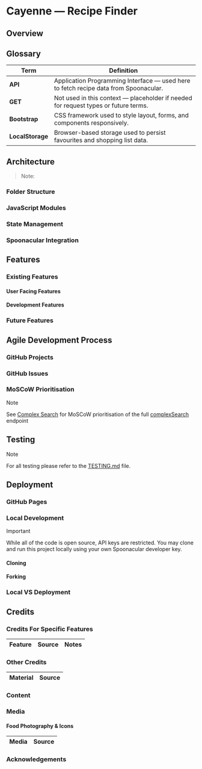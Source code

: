 # Cayenne — Recipe Finder

## Overview

## Glossary

| Term        | Definition |
|-------------|------------|
| **API**     | Application Programming Interface — used here to fetch recipe data from Spoonacular. |
| **GET**     | Not used in this context — placeholder if needed for request types or future terms. |
| **Bootstrap** | CSS framework used to style layout, forms, and components responsively. |
| **LocalStorage** | Browser-based storage used to persist favourites and shopping list data. |

## Architecture

> Note:

### Folder Structure

### JavaScript Modules

### State Management

### Spoonacular Integration

## Features

### Existing Features

#### User Facing Features

#### Development Features

### Future Features

## Agile Development Process

### GitHub Projects

### GitHub Issues

### MoSCoW Prioritisation

> [!NOTE]
> See [Complex Search](COMPLEX_SEARCH.md) for MoSCoW prioritisation of the full [complexSearch](https://spoonacular.com/food-api/docs#Search-Recipes-Complex) endpoint

## Testing

> [!NOTE]
> For all testing please refer to the [TESTING.md](TESTING.md) file.

## Deployment

### GitHub Pages

### Local Development

> [!IMPORTANT]
> While all of the code is open source, API keys are restricted. You may clone and run this project locally using your own Spoonacular developer key.

#### Cloning

#### Forking

### Local VS Deployment

## Credits

### Credits For Specific Features

| Feature | Source | Notes |
|---------|--------|-------|

### Other Credits

| Material | Source |
|----------|--------|

### Content

### Media

#### Food Photography & Icons

| Media | Source |
|-------|--------|

### Acknowledgements
